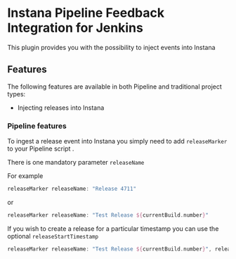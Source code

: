 # Instana Pipeline Feedback Integration for Jenkins

This plugin provides you with the possibility to inject events into Instana


## Features

The following features are available in both Pipeline and traditional
project types:

* Injecting releases into Instana 

### Pipeline features
To ingest a release event into Instana you simply need to add 
`releaseMarker` to your Pipeline script .

There is one mandatory parameter `releaseName`

For example
```groovy
releaseMarker releaseName: "Release 4711"
```
or 
```groovy
releaseMarker releaseName: "Test Release ${currentBuild.number}"
```

If you wish to create a release for a particular timestamp you can use the optional `releaseStartTimestamp`

```groovy
releaseMarker releaseName: "Test Release ${currentBuild.number}", releaseStartTimestamp: "1564486446000"
```